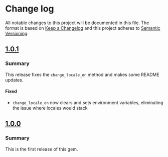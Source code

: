 # Change log

All notable changes to this project will be documented in this file. The format is based on [Keep a Changelog](http://keepachangelog.com/en/1.0.0/)
and this project adheres to [Semantic Versioning](http://semver.org).

## [1.0.1]
### Summary
This release fixes the `change_locale_on` method and makes some README updates.

#### Fixed
- `change_locale_on` now clears and sets environment variables, eliminating the issue where locales would stack

## [1.0.0]
### Summary
This is the first release of this gem.

[1.0.1]:https://github.com/puppetlabs/beaker-i18n_helper/compare/1.0.0...1.0.1
[1.0.0]:https://github.com/puppetlabs/beaker-i18n_helper/tags/1.0.0
